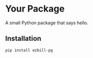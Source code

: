 # Your Package

A small Python package that says hello.

## Installation

```bash
pip install ezbill-pg
